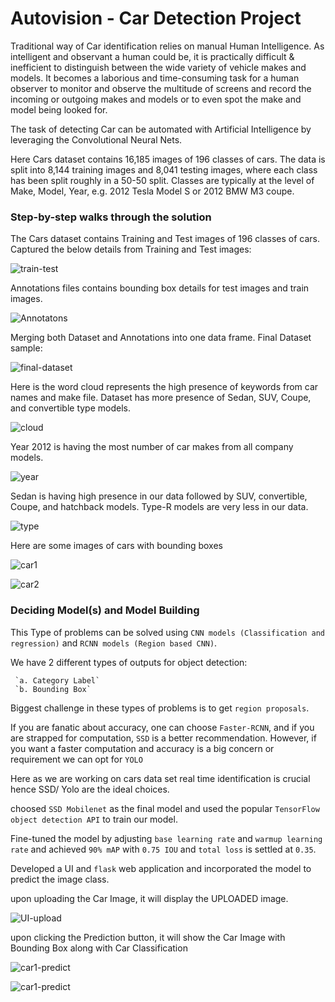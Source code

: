 Autovision - Car Detection Project
=================================

Traditional way of Car identification relies on manual Human Intelligence.
As intelligent and observant a human could be, it is practically difficult & inefficient to distinguish between the wide variety of vehicle makes and models. It becomes a laborious and time-consuming task for a human observer to monitor and observe the multitude of screens and record the incoming or outgoing makes and models or to even spot the make and model being looked for.

The task of detecting Car can be automated with Artificial Intelligence by leveraging the Convolutional Neural Nets.

Here Cars dataset contains 16,185 images of 196 classes of cars. The data is split into 8,144 training images and 8,041 testing images, where each class has been split roughly in a 50-50 split. Classes are typically at the level of Make, Model, Year, e.g. 2012 Tesla Model S or 2012 BMW M3 coupe. 

### Step-by-step walks through the solution

The Cars dataset contains Training and Test images of 196 classes of cars. Captured the below details from Training and Test images:

![train-test](https://github.com/ascd-prasad/autovision/blob/main/static/train-test.jpg)

 
Annotations files contains bounding box details for test images and train images.

![Annotatons](https://github.com/ascd-prasad/autovision/blob/main/static/Annotatons.jpg)

Merging both Dataset and Annotations into one data frame. Final Dataset sample:

![final-dataset](https://github.com/ascd-prasad/autovision/blob/main/static/final-dataset.jpg)

Here is the word cloud represents the high presence of keywords from car names and make file. Dataset has more presence of Sedan, SUV, Coupe, and convertible type models.

![cloud](https://github.com/ascd-prasad/autovision/blob/main/static/cloud.jpg)

Year 2012 is having the most number of car makes from all company models.

![year](https://github.com/ascd-prasad/autovision/blob/main/static/year-bar.jpg)

Sedan is having high presence in our data followed by SUV, convertible, Coupe, and hatchback models. Type-R models are very less in our data.

![type](https://github.com/ascd-prasad/autovision/blob/main/static/car-type.jpg)

Here are some images of cars with bounding boxes

![car1](https://github.com/ascd-prasad/autovision/blob/main/static/car1.jpg)

![car2](https://github.com/ascd-prasad/autovision/blob/main/static/car2.jpg)

### Deciding Model(s) and Model Building

This Type of problems can be solved using `CNN models (Classification and regression)` and `RCNN models (Region based CNN)`.

We have 2 different types of outputs for object detection:
```
 `a. Category Label`
 `b. Bounding Box`
```

Biggest challenge in these types of problems is to get `region proposals`.

If you are fanatic about accuracy, one can choose `Faster-RCNN`, and if you are strapped for computation, `SSD` is a better recommendation. However, if you want a faster computation and accuracy is a big concern or requirement we can opt for `YOLO`

Here as we are working on cars data set real time identification is crucial hence SSD/ Yolo are the ideal choices.

choosed `SSD Mobilenet` as the final model and used the popular `TensorFlow object detection API` to train our model.

Fine-tuned the model by adjusting `base learning rate` and `warmup learning rate` and achieved `90% mAP` with `0.75 IOU` and `total loss` is settled at `0.35`.

Developed a UI and `flask` web application and incorporated the model to predict the image class.

upon uploading the Car Image, it will display the UPLOADED image.

![UI-upload](https://github.com/ascd-prasad/autovision/blob/main/static/UI-UPLOAD.jpg)

upon clicking the Prediction button, it will show the Car Image with Bounding Box along with Car Classification

![car1-predict](https://github.com/ascd-prasad/autovision/blob/main/static/CAR1-PREDICT.jpg)

![car1-predict](https://github.com/ascd-prasad/autovision/blob/main/static/CAR2-PREDICT.jpg)
